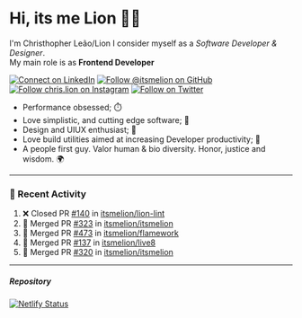 # Hi, its me Lion 👋🦁

I'm Christhopher Leão/Lion
I consider myself as a _Software Developer & Designer_.<br/>My main role is as <b>Frontend Developer</b>
<br />

[![Connect on LinkedIn](https://img.shields.io/badge/--linkedin?label=LinkedIn&logo=LinkedIn&style=social)](https://www.linkedin.com/in/chrislion)
[![Follow @itsmelion on GitHub](https://img.shields.io/github/followers/itsmelion?label=follow%20%40itsmeLion&style=social)](https://github.com/itsmelion)
[![Follow chris.lion on Instagram](https://img.shields.io/badge/--instagram?label=@chris.lion&logo=Instagram&style=social)](https://instagram.com/chris.lion)
[![Follow on Twitter](https://img.shields.io/badge/--twitter?label=@ChrisLion_me&logo=Twitter&style=social)](https://twitter.com/chrislion_me)

- Performance obsessed; ⏱️
- Love simplistic, and cutting edge software; 📆
- Design and UIUX enthusiast; 🎨
- Love build utilities aimed at increasing Developer productivity; 🧰
- A people first guy. Valor human & bio diversity. Honor, justice and wisdom. 🌍

---
### 📰 Recent Activity

<!--START_SECTION:activity-->
1. ❌ Closed PR [#140](https://github.com/itsmelion/lion-lint/pull/140) in [itsmelion/lion-lint](https://github.com/itsmelion/lion-lint)
2. 🎉 Merged PR [#323](https://github.com/itsmelion/itsmelion/pull/323) in [itsmelion/itsmelion](https://github.com/itsmelion/itsmelion)
3. 🎉 Merged PR [#473](https://github.com/itsmelion/flamework/pull/473) in [itsmelion/flamework](https://github.com/itsmelion/flamework)
4. 🎉 Merged PR [#137](https://github.com/itsmelion/live8/pull/137) in [itsmelion/live8](https://github.com/itsmelion/live8)
5. 🎉 Merged PR [#320](https://github.com/itsmelion/itsmelion/pull/320) in [itsmelion/itsmelion](https://github.com/itsmelion/itsmelion)
<!--END_SECTION:activity-->

___

##### Repository
[![Netlify Status](https://api.netlify.com/api/v1/badges/9e2e6136-1ab9-42fc-8d4e-188512d5d841/deploy-status)](https://app.netlify.com/sites/lion-portfolio/deploys)
